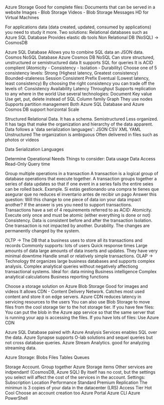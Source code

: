 Azure Storage
	Good for complete files:
		Documents that can be served in a website
		Images - Blob Storage
		Videos - Blob Storage
		Messages
		HD for Virtual Machines

For applications data (data created, updated, consumed by applications) you need to study it more.
Two solutions:
	Relational databases such as Azure SQL Database
		Provides elastic db tools 
	Non Relational DB (NoSQL) -> CosmosDB

Azure SQL Database
	Allows you to combine SQL data an JSON data.
Cosmos NoSQL Database
	Azure Cosmos DB NoSQL
		Can store structured, unstructured or semistructured data
		It supports SQL for queries
		It is ACID complient (Atomicity - Consistency - Isolation - Durability)
		Choose one of 5 consistency levels:
			Strong (Highest latency, Greatest consistency)
			Bounded-staleness
			Session
			Consistent Prefix
			Eventual (Lowest latency, least consistency)
		By choosing the right consistency you can trade off the levels of:
			Consistency
			Availability
			Latency
			Throughput
		Supports replication to any where in the world
		Use several technologies:
			Document
			Key value
				Use get, put, delete instead of SQL
			Column family
			Graph
				They use nodes
		Supports partition management
Both Azure SQL Database and Azure Cosmos DB support horizontal Scale


Structured
	Relational Data. 
	It has a schema.
Semistructured
	Less organized.
	It has tags that make the organization and hierarchy of the data apparent.
	Data follows a 'data serialization languages':
		JSON
		CSV
		XML
		YAML
Unstructured
	The organization is ambiguous
	Often delivered in files such as photos or videos

Data Serialization Languages


Determine Operational Needs
	Things to consider:
		Data usage
		Data Access
		Read-Only
		Query time

Group multiple operations in a transaction
A transaction is a logical group of database operations that execute together.
A transaction groups together a series of data updates so that if one event in a series fails the entire seies can be rolled back.
Example. Si estás gestionando una compra te tienes que asegurar que no reduces el inventario antes de recibir un pago
Answer this question:
	Will this change to one piece of data ion your data impact another? If the answer is yes you need to support transactions.
Transactions have a set of 4 requirements referred to as ACID:
	Atomicity. Execute only once and must be atomic (either everything is done or not)
	Consistency. Data is consistent before and after the transaction
	Isolation. One transaction is not impacted by another.
	Durability. The changes are permanently changed by the system.

OLTP -> The DB that a business uses to store all its transactions and records 
	Commonly supports:
		lots of users 
		Quick response times
		Large amounts of data
		large amounts of data inserts and updates. 
		They have very minimal downtime
		Handle small or relatively simple transactions.
OLAP -> Technology tht organizes large business databases and supports complex analysis.
	Complex analytical queries without negatively affectiong transactional systems.
	Ideal for:
		data mining
		Business intelligence
		Complex analytical calculations
		Business reporting functions

Choose a storage solution on Azure
Blob Storage
	Good for images and videos
	It allows CDN - Content Delivery Network. Catches most used content and store it on edge servers.
	Azure CDN reduces latency in servicing resources to the users
	You can also use Blob Storage to move files from the cool storage tier to the hot storage tier.
	If you have few files:
		You can put the blob in the Azure app service so that the same server that is running your app is accessing the files.
	If you have lots of files:
		Use Azure CDN


Azure SQL Database paired with Azure Analysis Services enables SQL over the data.
Azure Synapse supports O-lab solutions and sequel queries but not cross database queries.
Azure Stream Analytics. good for analyzing streaming data.



Azure Storage:
	Blobs
	Files
	Tables 
	Queues

Storage Account.
	Group together Azure Storage items
	Other services are indpendant! (CosmosDB, Azure SQL)
	By itself has no cost, but the settings you select will affect the cost of the services in the account.
	Settings:
		Subscription
		Location
		Performance
			Standard
			Premium
		Replication
			The minimun is 3 copies of your data in the datacenter (LRS)
		Access Tier
			Hot
			Cool
	Choose an account creation too
		Azure Portal
		Azure CLI
		Azure PowerShell
		
	